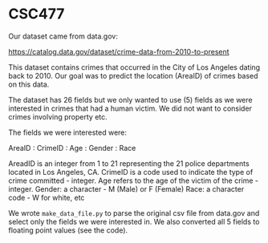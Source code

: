 # CSC477 

Our dataset came from data.gov:

https://catalog.data.gov/dataset/crime-data-from-2010-to-present

This dataset contains crimes that occurred in the City of Los Angeles dating back to 2010.
Our goal was to predict the location (AreaID) of crimes based on this data.

The dataset has 26 fields but we only wanted to use (5) fields as we were interested in
crimes that had a human victim. We did not want to consider crimes involving property etc.

The fields we were interested were:

AreaID : CrimeID : Age : Gender : Race

AreadID is an integer from 1 to 21 representing the 21 police departments located in Los Angeles, CA.
CrimeID is a code used to indicate the type of crime committed - integer.
Age refers to the age of the victim of the crime - integer.
Gender: a character - M (Male) or F (Female)
Race: a character code - W for white, etc

We wrote `make_data_file.py` to parse the original csv file from data.gov and select only the fields we were interested in. We also converted all 5 fields to floating point values (see the code).

